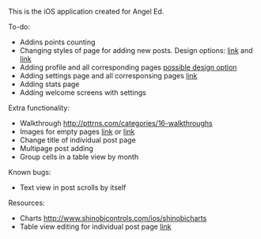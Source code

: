 This is the iOS application created for Angel Ed.

To-do:
- Addins points counting
- Changing styles of page for adding new posts. Design options: [link](http://cdn.pttrns.com/pttrns/2401/original/IMG_4318.PNG) and [link](http://cdn.pttrns.com/pttrns/2401/original/IMG_4318.PNG)
- Adding profile and all corresponding pages [possible design option](http://cdn.pttrns.com/pttrns/1937/original/IMG_2859.PNG)
- Adding settings page and all corresponsing pages [link](http://cdn.pttrns.com/pttrns/2538/original/IMG_4647.PNG)
- Adding stats page
- Adding welcome screens with settings

Extra functionality:
- Walkthrough http://pttrns.com/categories/16-walkthroughs
- Images for empty pages [link](http://cdn.pttrns.com/pttrns/2536/original/IMG_4643.PNG) or [link](http://cdn.pttrns.com/pttrns/2043/original/IMG_2901.PNG)
- Change title of individual post page
- Multipage post adding
- Group cells in a table view by month

Known bugs:
- Text view in post scrolls by itself

Resources:
- Charts http://www.shinobicontrols.com/ios/shinobicharts
- Table view editing for individual post page [link](https://developer.apple.com/library/ios/documentation/userexperience/conceptual/tableview_iphone/ManageInsertDeleteRow/ManageInsertDeleteRow.html)
